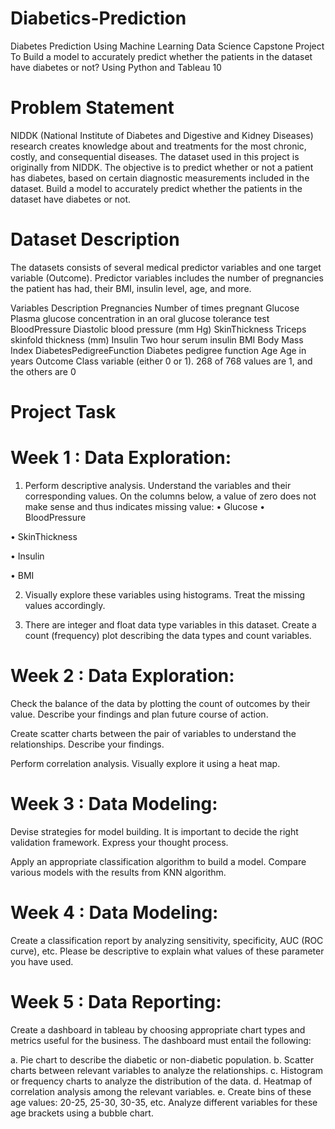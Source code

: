 # Diabetics-Prediction
Diabetes Prediction Using Machine Learning Data Science Capstone Project To Build a model to accurately predict whether the patients in the dataset have diabetes or not? Using Python and Tableau 10

# Problem Statement 
NIDDK (National Institute of Diabetes and Digestive and Kidney Diseases) research creates knowledge about and treatments for the most chronic, costly, and consequential diseases. The dataset used in this project is originally from NIDDK. The objective is to predict whether or not a patient has diabetes, based on certain diagnostic measurements included in the dataset. Build a model to accurately predict whether the patients in the dataset have diabetes or not.

# Dataset Description
The datasets consists of several medical predictor variables and one target variable (Outcome). Predictor variables includes the number of pregnancies the patient has had, their BMI, insulin level, age, and more.

Variables Description Pregnancies Number of times pregnant Glucose Plasma glucose concentration in an oral glucose tolerance test BloodPressure Diastolic blood pressure (mm Hg) SkinThickness Triceps skinfold thickness (mm) Insulin Two hour serum insulin BMI Body Mass Index DiabetesPedigreeFunction Diabetes pedigree function Age Age in years Outcome Class variable (either 0 or 1). 268 of 768 values are 1, and the others are 0

# Project Task
# Week 1 : Data Exploration:
1. Perform descriptive analysis. Understand the variables and their corresponding values. On the columns below, a value of zero does not make sense and thus indicates missing value: • Glucose
• BloodPressure

• SkinThickness

• Insulin

• BMI

2. Visually explore these variables using histograms. Treat the missing values accordingly.

3. There are integer and float data type variables in this dataset. Create a count (frequency) plot describing the data types and count variables.

# Week 2 : Data Exploration:
Check the balance of the data by plotting the count of outcomes by their value. Describe your findings and plan future course of action.

Create scatter charts between the pair of variables to understand the relationships. Describe your findings.

Perform correlation analysis. Visually explore it using a heat map.

# Week 3 : Data Modeling:
Devise strategies for model building. It is important to decide the right validation framework. Express your thought process.

Apply an appropriate classification algorithm to build a model. Compare various models with the results from KNN algorithm.

# Week 4 : Data Modeling:
Create a classification report by analyzing sensitivity, specificity, AUC (ROC curve), etc. Please be descriptive to explain what values of these parameter you have used.

# Week 5 : Data Reporting:
Create a dashboard in tableau by choosing appropriate chart types and metrics useful for the business. The dashboard must entail the following:

a. Pie chart to describe the diabetic or non-diabetic population.
b. Scatter charts between relevant variables to analyze the relationships.
c. Histogram or frequency charts to analyze the distribution of the data.
d. Heatmap of correlation analysis among the relevant variables.
e. Create bins of these age values: 20-25, 25-30, 30-35, etc. Analyze different variables for these age brackets using a bubble chart.
